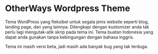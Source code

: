 # OtherWays Wordpress Theme
Tema WordPress yang fleksibel untuk segala jenis website seperti blog, landing page, dan yang lainnya. Dilengkapi dengan kustomizer anda tak perlu lagi mengutak-atik skrip pada tema ini.
Tema buatan Indonesia yang dapat anda gunakan tanpa kebingungan dengan bahasa inggris.

Tema ini masih versi beta, jadi masih ada banyak bug yang tak terduga.
